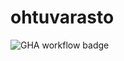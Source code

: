 # ohtuvarasto

![GHA workflow badge](https://github.com/iw545/ohtuvarasto/actions/workflows/Cl/badge.svg)
